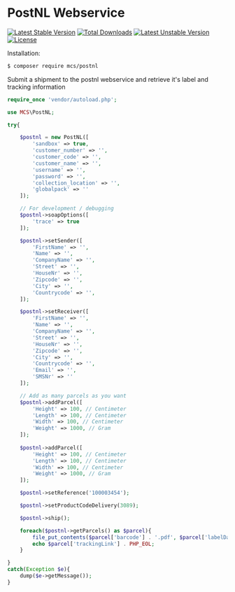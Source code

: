 # PostNL Webservice
[![Latest Stable Version](https://poser.pugx.org/mcs/postnl/v/stable)](https://packagist.org/packages/mcs/postnl) [![Total Downloads](https://poser.pugx.org/mcs/postnl/downloads)](https://packagist.org/packages/mcs/postnl) [![Latest Unstable Version](https://poser.pugx.org/mcs/postnl/v/unstable)](https://packagist.org/packages/mcs/postnl) [![License](https://poser.pugx.org/mcs/postnl/license)](https://packagist.org/packages/mcs/postnl)

Installation:
```bash
$ composer require mcs/postnl
```
Submit a shipment to the postnl webservice and retrieve it's label and tracking information

```php
require_once 'vendor/autoload.php';

use MCS\PostNL;

try{

    $postnl = new PostNL([
        'sandbox' => true,
        'customer_number' => '',
        'customer_code' => '',
        'customer_name' => '',
        'username' => '',
        'password' => '',
        'collection_location' => '',
        'globalpack' => ''
    ]);

    // For development / debugging
    $postnl->soapOptions([
        'trace' => true
    ]);

    $postnl->setSender([
        'FirstName' => '',
        'Name' => '',
        'CompanyName' => '',
        'Street' => '',
        'HouseNr' => '',
        'Zipcode' => '',
        'City' => '',
        'Countrycode' => '',
    ]);

    $postnl->setReceiver([
        'FirstName' => '',
        'Name' => '',
        'CompanyName' => '',
        'Street' => '',
        'HouseNr' => '',
        'Zipcode' => '',
        'City' => '',
        'Countrycode' => '',
        'Email' => '',
        'SMSNr' => ''
    ]);

    // Add as many parcels as you want
    $postnl->addParcel([
        'Height' => 100, // Centimeter
        'Length' => 100, // Centimeter
        'Width' => 100, // Centimeter
        'Weight' => 1000, // Gram
    ]);
    
    $postnl->addParcel([
        'Height' => 100, // Centimeter
        'Length' => 100, // Centimeter
        'Width' => 100, // Centimeter
        'Weight' => 1000, // Gram
    ]);

    $postnl->setReference('100003454');

    $postnl->setProductCodeDelivery(3089);

    $postnl->ship();

    foreach($postnl->getParcels() as $parcel){
        file_put_contents($parcel['barcode'] . '.pdf', $parcel['labelData']);    
        echo $parcel['trackingLink'] . PHP_EOL;
    }

}
catch(Exception $e){
    dump($e->getMessage());
}
```